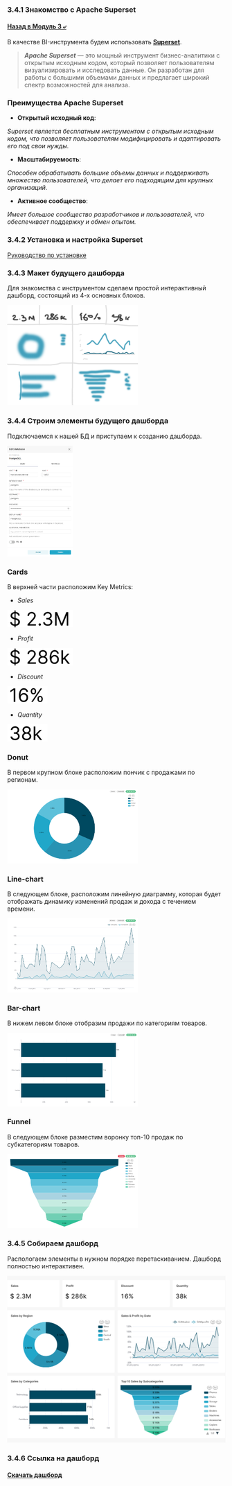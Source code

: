 ### 3.4.1 Знакомство с Apache Superset

#### [Назад в Модуль 3 ⤶](/DE-101/Module3/readme.md)

В качестве BI-инструмента будем использовать **[Superset](https://superset.apache.org/)**.

> ***Apache Superset*** — это мощный инструмент бизнес-аналитики с открытым исходным кодом, который позволяет 
> пользователям визуализировать и исследовать данные. Он разработан для работы с большими объемами данных и предлагает 
> широкий спектр возможностей для анализа.

### Преимущества Apache Superset
- **Открытый исходный код**:

_Superset является бесплатным инструментом с открытым исходным кодом, что позволяет пользователям модифицировать и 
адаптировать его под свои нужды._

- **Масштабируемость**:

_Способен обрабатывать большие объемы данных и поддерживать множество пользователей, что делает его подходящим для 
крупных организаций._

- **Активное сообщество**: 

_Имеет большое сообщество разработчиков и пользователей, что обеспечивает поддержку и обмен опытом._

### 3.4.2 Установка и настройка Superset

[Руководство по установке](superset/superset_install.md)

### 3.4.3 Макет будущего дашборда
Для знакомства с инструментом сделаем простой интерактивный дашборд, состоящий из 4-х основных блоков.

<img src="/DE-101/Module3/img/maket_ss.png" width="60%">

### 3.4.4 Строим элементы будущего дашборда
Подключаемся к нашей БД и приступаем к созданию дашборда.

<img src="/DE-101/Module3/img/connect_ss.png" width="30%">

### Cards
В верхней части расположим Key Metrics:
- _Sales_

<img src="/DE-101/Module3/img/card_sale_ss.png" width="30%">

- _Profit_

<img src="/DE-101/Module3/img/card_prof_ss.png" width="30%">

- _Discount_

<img src="/DE-101/Module3/img/card_disc_ss.png" width="18.5%">

- _Quantity_

<img src="/DE-101/Module3/img/card_quant_ss.png" width="18.5%">

### Donut
В первом крупном блоке расположим пончик с продажами по регионам.

<img src="/DE-101/Module3/img/donut_ss.png" width="60%">

### Line-chart
В следующем блоке, расположим линейную диаграмму, которая будет отображать динамику изменений продаж и дохода 
с течением времени.

<img src="/DE-101/Module3/img/line_ss.png" width="60%">

### Bar-chart
В нижем левом блоке отобразим продажи по категориям товаров.

<img src="/DE-101/Module3/img/bar_cat_ss.png" width="60%">

### Funnel
В следующем блоке разместим воронку топ-10 продаж по субкатегориям товаров.

<img src="/DE-101/Module3/img/funnel_ss.png" width="60%">

### 3.4.5 Собираем дашборд
Распологаем элементы в нужном порядке перетаскиванием. Дашборд полностью интерактивен.

<img src="/DE-101/Module3/img/dashboard_ss.png" width="100%">

### 3.4.6 Ссылка на дашборд

#### [Скачать дашборд](/DE-101/Module3/data/superset/dashboard_ss.pdf)
